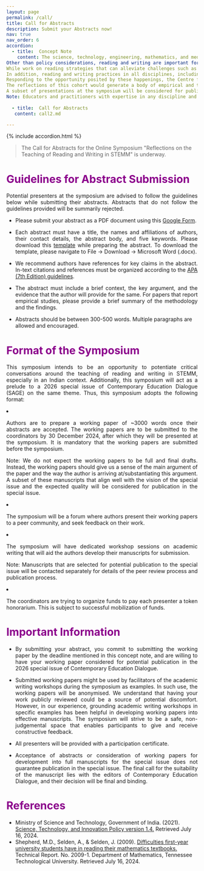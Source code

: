 ```yaml
---
layout: page
permalink: /call/
title: Call for Abstracts
description: Submit your Abstracts now!
nav: true
nav_order: 6
accordion: 
  - title:  Concept Note
    content: The science, technology, engineering, mathematics, and medicine (STEMM) ecosystem in India is increasingly recognizing the importance of teaching its learners and practitioners how to read and write within and across disciplines. For example, the government of India’s draft Science, Technology and Innovation Policy (STIP; 2021) declares an intention to introduce science communication courses at “all levels of education” (p. 44), and the incorporation of science communication skill sets (which presumably include reading and writing in different genres) across different levels of scientific training. Notably, for the STIP, ‘science communication’ is not limited to the transmission of scientific knowledge to non-expert audiences. Instead, the STIP offers a definition of science communication that comprises both science “outreach” and “inreach” (p. 43); while the former constitutes the communication of science to non-expert audiences through science popularization activities and science journalism, the latter includes communicating scientific findings to expert audiences. In other words, a contemporary learner and practitioner of STEMM would soon be expected to be trained in reading and writing skills that enable one to communicate effectively both within and beyond disciplinary silos.
Other than policy considerations, reading and writing are important for learners & practitioners of STEMM to participate effectively in their disciplines: be it reading literature to identify research questions, reading textbooks as a part of their STEMM education, or to communicate their findings to other practitioners and to members of the public. And yet, there is evidence indicating STEMM learners’ and practitioners’ struggle with these skills. For example, in the context of mathematics education, it has been reported that undergraduate students of mathematics are unable to effectively read their textbooks, and that the difficulties they face in reading and comprehending these textbooks result primarily from the inefficacy of the reading strategies they employ (Shepherd et al., 2009). Thus, in addition to communication skills, training STEMM learners in reading and writing might benefit their engagement with their discipline.
While work on reading strategies that can alleviate challenges such as the one mentioned above is scant, the increased recognition of the importance of science in- and out-reach has propelled several STEMM higher-education institutions (HEIs) to instate science writing and communication courses. The scope and curriculum of these courses vary considerably, as do their duration, their target audience, and the expertise required of the instructors. The impetus towards reading- and writing-oriented courses in STEMM HEIs, and the diversity in the nature and execution of these courses, provides an opportunity for the STEMM ecosystem to deliberate on the successes and failures of different pedagogical approaches adopted by these courses.
In addition, reading and writing practices in all disciplines, including STEMM, are being tested and transformed rapidly by generative AI technologies. Given that the spurt of generative AI coincides somewhat with the time when the Indian STEMM ecosystem is paying attention to reading and writing practices of its learners and practitioners, it becomes pertinent to ask whether and how reading- and writing-oriented courses in Indian STEMM HEIs are responding to the impacts of generative AI on reading and writing practices.
Responding to the opportunity posited by these happenings, the Centre for Writing & Pedagogy and the Mathematics Discipline, School of Interwoven Arts and Sciences, Krea University, are collaborating to host a three-day international symposium on “Reflections on Teaching Reading & Writing in STEMM”. This symposium seeks to bring together an international cohort of scholars and practitioners engaged in the teaching of reading- and writing-oriented courses in STEMM disciplines, as well as courses that focus on reading and writing practices to teach domain knowledge.
The reflections of this cohort would generate a body of empirical and theoretical knowledge that precipitates critical conversations on curricular & pedagogical aspects of teaching reading and writing skills in STEMM, and teaching disciplinary knowledge by attending to reading and writing practices within these disciplines.
A subset of presentations at the symposium will be considered for publication in a 2026 special issue of the Contemporary Education Dialogue (SAGE).
Note: Educators and practitioners with expertise in any discipline and who have taught reading and writing courses in STEMM are welcome to submit their abstracts. Further, while we recognize the importance of teaching reading-writing in school education contexts, owing to logistical constraints, this symposium – and the subsequent special issue – focuses on the teaching of reading-writing in STEMM in higher education (undergraduate and above) contexts.
 
  - title:  Call for Abstracts
   content: call2.md

---
```


{% include accordion.html %}

>The Call for Abstracts for the Online Symposium "Reflections on the Teaching of Reading and Writing in STEMM" is underway.

<h1 class="post-title" style="color:DarkMagenta;"><b>Guidelines for Abstract Submission</b></h1>

<p align="justify">Potential presenters at the symposium are advised to follow the guidelines below while submitting their abstracts. Abstracts that do not follow the guidelines provided will be summarily rejected.</p>

<ul>
<li> Please submit your abstract as a PDF document using this <a href="https://forms.gle/TRG6sBLdEkyAL56E8" target="_blank">Google Form</a>.</li>

<li><p align="justify">Each abstract must have a title, the names and affiliations of authors, their contact details, the abstract body, and five keywords. Please download this <a href="https://docs.google.com/document/d/1kzvgc1P2Id_4b5_bvNzSsvjvyzYejDeQILXRncgZlHY/edit" target="_blank">template</a> while preparing the abstract. To download the template, please navigate to File → Download → Microsoft Word (.docx).</p></li>

<li><p align="justify">We recommend authors have references for key claims in the abstract. In-text citations and references must be organized according to the <a href="https://owl.purdue.edu/owl/research_and_citation/apa_style/apa_formatting_and_style_guide/reference_list_basic_rules.html" target="_blank">APA (7th Edition) guidelines</a>.</p></li>

<li><p align="justify">The abstract must include a brief context, the key argument, and the evidence that the author will provide for the same. For papers that report empirical studies, please provide a brief summary of the methodology and the findings.</p></li>

<li>Abstracts should be between 300-500 words. Multiple paragraphs are allowed and encouraged.</li>
</ul>

 <h1 class="post-title" style="color:DarkMagenta;"><b>Format of the Symposium</b></h1>


<p align="justify">This symposium intends to be an opportunity to potentiate critical conversations around the teaching of reading and writing in STEMM, especially in an Indian context. Additionally, this symposium will act as a prelude to a 2026 special issue of Contemporary Education Dialogue (SAGE) on the same theme. Thus, this symposium adopts the following format:</p>

<li><p align="justify">Authors are to prepare a working paper of ~3000 words once their abstracts are accepted. The working papers are to be submitted to the coordinators by 30 December 2024, after which they will be presented at the symposium. It is mandatory that the working papers are submitted before the symposium.</p>

<p align="justify">Note: We do not expect the working papers to be full and final drafts. Instead, the working papers should give us a sense of the main argument of the paper and the way the author is arriving at/substantiating this argument. A subset of these manuscripts that align well with the vision of the special issue and the expected quality will be considered for publication in the special issue.</p></li>

<li> <p align="justify">The symposium will be a forum where authors present their working papers to a peer community, and seek feedback on their work.</p></li>

<li> <p align="justify">The symposium will have dedicated workshop sessions on academic writing that will aid the authors develop their manuscripts for submission.</p>

<p align="justify">Note: Manuscripts that are selected for potential publication to the special issue will be contacted separately for details of the peer review process and publication process.</p></li>

<li> <p align="justify">The coordinators are trying to organize funds to pay each presenter a token honorarium. This is subject to successful mobilization of funds.</p></li>


<h1 class="post-title" style="color:DarkMagenta;"><b>Important Information</b></h1>

<ul>
<li> <p align="justify">By submitting your abstract, you commit to submitting the working paper by the deadline mentioned in this concept note, and are willing to have your working paper considered for potential publication in the 2026 special issue of Contemporary Education Dialogue.</p></li>

<li> <p align="justify">Submitted working papers might be used by facilitators of the academic writing workshops during the symposium as examples. In such use, the working papers will be anonymised. We understand that having your work publicly reviewed could be a source of potential discomfort. However, in our experience, grounding academic writing workshops in specific examples has been helpful in developing working papers into effective manuscripts. The symposium will strive to be a safe, non-judgemental space that enables participants to give and receive constructive feedback.</p></li>

<li> <p align="justify">All presenters will be provided with a participation certificate.</p></li>

<li> <p align="justify">Acceptance of abstracts or consideration of working papers for development into full manuscripts for the special issue does not guarantee publication in the special issue. The final call for the suitability of the manuscript lies with the editors of Contemporary Education Dialogue, and their decision will be final and binding.</p></li>
</ul>

 <h1 class="post-title" style="color:DarkMagenta;"><b>References</b></h1>

<ul>
<li>Ministry of Science and Technology, Government of India. (2021). <a href="https://dst.gov.in/sites/default/files/STIP_Doc_1.4_Dec2020.pdf" target="_blank">Science, Technology, and Innovation Policy version 1.4.</a> Retrieved July 16, 2024.</li>

<li>Shepherd, M.D., Selden, A., & Selden, J. (2009). <a href="https://files.eric.ed.gov/fulltext/ED518599.pdf" target="_blank">Difficulties first-year university students have in reading their mathematics textbooks.</a> Technical Report. No. 2009-1. Department of Mathematics, Tennessee Technological University. Retrieved July 16, 2024.</li>
</ul>


